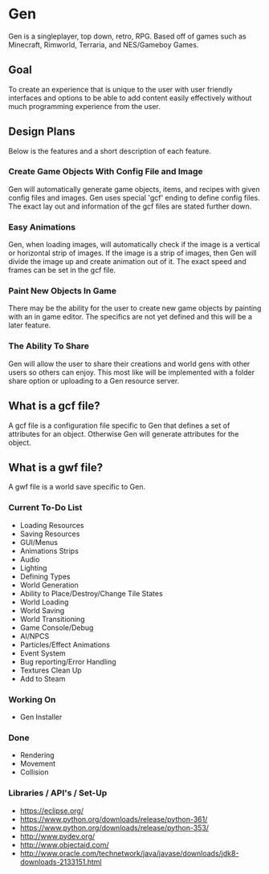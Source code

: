# Gen
Gen is a singleplayer, top down, retro, RPG. Based off of games such as Minecraft, Rimworld, Terraria, and NES/Gameboy Games.

## Goal
To create an experience that is unique to the user with user friendly interfaces and options to be able to add content easily
effectively without much programming experience from the user.

## Design Plans
Below is the features and a short description of each feature.

### Create Game Objects With Config File and Image
Gen will automatically generate game objects, items, and recipes with given config files and images. Gen uses special 'gcf' 
ending to define config files. The exact lay out and information of the gcf files are stated further down.

### Easy Animations
Gen, when loading images, will automatically check if the image is a vertical or horizontal strip of images. If the
image is a strip of images, then Gen will divide the image up and create animation out of it. The exact speed and 
frames can be set in the gcf file.

### Paint New Objects In Game
There may be the ability for the user to create new game objects by painting with an in game editor. The specifics
are not yet defined and this will be a later feature.

### The Ability To Share
Gen will allow the user to share their creations and world gens with other users so others can enjoy. This most 
like will be implemented with a folder share option or uploading to a Gen resource server.

## What is a gcf file?
A gcf file is a configuration file specific to Gen that defines a set of attributes for an object. Otherwise Gen
will generate attributes for the object.

## What is a gwf file?
A gwf file is a world save specific to Gen.

### Current To-Do List
- Loading Resources
- Saving Resources
- GUI/Menus
- Animations Strips
- Audio
- Lighting
- Defining Types
- World Generation
- Ability to Place/Destroy/Change Tile States
- World Loading
- World Saving
- World Transitioning
- Game Console/Debug
- AI/NPCS
- Particles/Effect Animations
- Event System
- Bug reporting/Error Handling
- Textures Clean Up
- Add to Steam 

### Working On
- Gen Installer

### Done
- Rendering
- Movement
- Collision

### Libraries / API's / Set-Up
- https://eclipse.org/
- https://www.python.org/downloads/release/python-361/
- https://www.python.org/downloads/release/python-353/
- http://www.pydev.org/
- http://www.objectaid.com/
- http://www.oracle.com/technetwork/java/javase/downloads/jdk8-downloads-2133151.html







